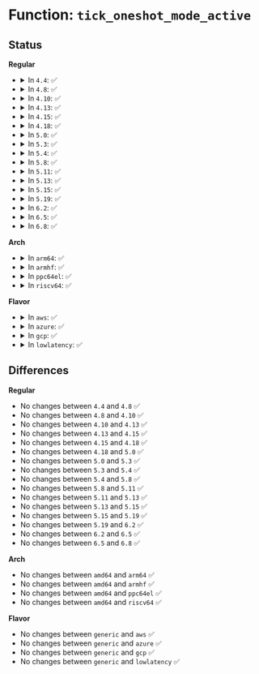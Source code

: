 # Function: <code>tick_oneshot_mode_active</code>

## Status
<b>Regular</b>
<ul>
<li>
<details>
<summary>In <code>4.4</code>: ✅</summary>

```c
int tick_oneshot_mode_active();
```

**Collision:** Unique Global

**Inline:** No

**Transformation:** False

**Instances:**

```
In kernel/time/tick-oneshot.c (ffffffff810fe070)
Location: kernel/time/tick-oneshot.c:110
Inline: False
Direct callers:
  - kernel/time/clocksource.c:__clocksource_select
  - kernel/time/clocksource.c:sysfs_show_available_clocksources
```
**Symbols:**

```
ffffffff810fe070-ffffffff810fe0a2: tick_oneshot_mode_active (STB_GLOBAL)
```
</details>
</li>
<li>
<details>
<summary>In <code>4.8</code>: ✅</summary>

```c
int tick_oneshot_mode_active();
```

**Collision:** Unique Global

**Inline:** No

**Transformation:** False

**Instances:**

```
In kernel/time/tick-oneshot.c (ffffffff81105400)
Location: kernel/time/tick-oneshot.c:110
Inline: False
Direct callers:
  - kernel/time/clocksource.c:sysfs_show_available_clocksources
  - kernel/time/clocksource.c:__clocksource_select
```
**Symbols:**

```
ffffffff81105400-ffffffff81105432: tick_oneshot_mode_active (STB_GLOBAL)
```
</details>
</li>
<li>
<details>
<summary>In <code>4.10</code>: ✅</summary>

```c
int tick_oneshot_mode_active();
```

**Collision:** Unique Global

**Inline:** No

**Transformation:** False

**Instances:**

```
In kernel/time/tick-oneshot.c (ffffffff8110cb50)
Location: kernel/time/tick-oneshot.c:110
Inline: False
Direct callers:
  - kernel/time/clocksource.c:sysfs_show_available_clocksources
  - kernel/time/clocksource.c:__clocksource_select
```
**Symbols:**

```
ffffffff8110cb50-ffffffff8110cb82: tick_oneshot_mode_active (STB_GLOBAL)
```
</details>
</li>
<li>
<details>
<summary>In <code>4.13</code>: ✅</summary>

```c
int tick_oneshot_mode_active();
```

**Collision:** Unique Global

**Inline:** No

**Transformation:** False

**Instances:**

```
In kernel/time/tick-oneshot.c (ffffffff8110ea30)
Location: kernel/time/tick-oneshot.c:110
Inline: False
Direct callers:
  - kernel/time/clocksource.c:sysfs_show_available_clocksources
  - kernel/time/clocksource.c:__clocksource_select
```
**Symbols:**

```
ffffffff8110ea30-ffffffff8110ea62: tick_oneshot_mode_active (STB_GLOBAL)
```
</details>
</li>
<li>
<details>
<summary>In <code>4.15</code>: ✅</summary>

```c
int tick_oneshot_mode_active();
```

**Collision:** Unique Global

**Inline:** No

**Transformation:** False

**Instances:**

```
In kernel/time/tick-oneshot.c (ffffffff81119cd0)
Location: kernel/time/tick-oneshot.c:111
Inline: False
Direct callers:
  - kernel/time/clocksource.c:sysfs_show_available_clocksources
  - kernel/time/clocksource.c:__clocksource_select
```
**Symbols:**

```
ffffffff81119cd0-ffffffff81119d02: tick_oneshot_mode_active (STB_GLOBAL)
```
</details>
</li>
<li>
<details>
<summary>In <code>4.18</code>: ✅</summary>

```c
int tick_oneshot_mode_active();
```

**Collision:** Unique Global

**Inline:** No

**Transformation:** False

**Instances:**

```
In kernel/time/tick-oneshot.c (ffffffff81126820)
Location: kernel/time/tick-oneshot.c:110
Inline: False
Direct callers:
  - kernel/time/clocksource.c:available_clocksource_show
  - kernel/time/clocksource.c:__clocksource_select
  - kernel/time/tick-common.c:tick_check_preferred
  - kernel/time/tick-common.c:tick_check_preferred
```
**Symbols:**

```
ffffffff81126820-ffffffff81126852: tick_oneshot_mode_active (STB_GLOBAL)
```
</details>
</li>
<li>
<details>
<summary>In <code>5.0</code>: ✅</summary>

```c
int tick_oneshot_mode_active();
```

**Collision:** Unique Global

**Inline:** No

**Transformation:** False

**Instances:**

```
In kernel/time/tick-oneshot.c (ffffffff81131f00)
Location: kernel/time/tick-oneshot.c:106
Inline: False
Direct callers:
  - kernel/time/clocksource.c:available_clocksource_show
  - kernel/time/clocksource.c:__clocksource_select
  - kernel/time/tick-common.c:tick_check_preferred
  - kernel/time/tick-common.c:tick_check_preferred
```
**Symbols:**

```
ffffffff81131f00-ffffffff81131f32: tick_oneshot_mode_active (STB_GLOBAL)
```
</details>
</li>
<li>
<details>
<summary>In <code>5.3</code>: ✅</summary>

```c
int tick_oneshot_mode_active();
```

**Collision:** Unique Global

**Inline:** No

**Transformation:** False

**Instances:**

```
In kernel/time/tick-oneshot.c (ffffffff8113ca50)
Location: kernel/time/tick-oneshot.c:106
Inline: False
Direct callers:
  - kernel/time/clocksource.c:available_clocksource_show
  - kernel/time/clocksource.c:__clocksource_select
  - kernel/time/tick-common.c:tick_check_preferred
  - kernel/time/tick-common.c:tick_check_preferred
```
**Symbols:**

```
ffffffff8113ca50-ffffffff8113ca82: tick_oneshot_mode_active (STB_GLOBAL)
```
</details>
</li>
<li>
<details>
<summary>In <code>5.4</code>: ✅</summary>

```c
int tick_oneshot_mode_active();
```

**Collision:** Unique Global

**Inline:** No

**Transformation:** False

**Instances:**

```
In kernel/time/tick-oneshot.c (ffffffff811485f0)
Location: kernel/time/tick-oneshot.c:106
Inline: False
Direct callers:
  - kernel/time/clocksource.c:available_clocksource_show
  - kernel/time/clocksource.c:__clocksource_select
  - kernel/time/tick-common.c:tick_check_preferred
  - kernel/time/tick-common.c:tick_check_preferred
```
**Symbols:**

```
ffffffff811485f0-ffffffff81148622: tick_oneshot_mode_active (STB_GLOBAL)
```
</details>
</li>
<li>
<details>
<summary>In <code>5.8</code>: ✅</summary>

```c
int tick_oneshot_mode_active();
```

**Collision:** Unique Global

**Inline:** No

**Transformation:** False

**Instances:**

```
In kernel/time/tick-oneshot.c (ffffffff81158430)
Location: kernel/time/tick-oneshot.c:106
Inline: False
Direct callers:
  - kernel/time/clocksource.c:available_clocksource_show
  - kernel/time/clocksource.c:__clocksource_select
  - kernel/time/tick-common.c:tick_check_preferred
  - kernel/time/tick-common.c:tick_check_preferred
```
**Symbols:**

```
ffffffff81158430-ffffffff81158462: tick_oneshot_mode_active (STB_GLOBAL)
```
</details>
</li>
<li>
<details>
<summary>In <code>5.11</code>: ✅</summary>

```c
int tick_oneshot_mode_active();
```

**Collision:** Unique Global

**Inline:** No

**Transformation:** False

**Instances:**

```
In kernel/time/tick-oneshot.c (ffffffff811544d0)
Location: kernel/time/tick-oneshot.c:106
Inline: False
Direct callers:
  - kernel/time/clocksource.c:available_clocksource_show
  - kernel/time/clocksource.c:__clocksource_select
  - kernel/time/tick-common.c:tick_check_preferred
  - kernel/time/tick-common.c:tick_check_preferred
```
**Symbols:**

```
ffffffff811544d0-ffffffff81154502: tick_oneshot_mode_active (STB_GLOBAL)
```
</details>
</li>
<li>
<details>
<summary>In <code>5.13</code>: ✅</summary>

```c
int tick_oneshot_mode_active();
```

**Collision:** Unique Global

**Inline:** No

**Transformation:** False

**Instances:**

```
In kernel/time/tick-oneshot.c (ffffffff81155940)
Location: kernel/time/tick-oneshot.c:106
Inline: False
Direct callers:
  - kernel/time/clocksource.c:available_clocksource_show
  - kernel/time/clocksource.c:__clocksource_select
  - kernel/time/tick-common.c:tick_check_replacement
  - kernel/time/tick-common.c:tick_check_replacement
```
**Symbols:**

```
ffffffff81155940-ffffffff81155981: tick_oneshot_mode_active (STB_GLOBAL)
```
</details>
</li>
<li>
<details>
<summary>In <code>5.15</code>: ✅</summary>

```c
int tick_oneshot_mode_active();
```

**Collision:** Unique Global

**Inline:** No

**Transformation:** False

**Instances:**

```
In kernel/time/tick-oneshot.c (ffffffff8117a5b0)
Location: kernel/time/tick-oneshot.c:106
Inline: False
Direct callers:
  - kernel/time/clocksource.c:available_clocksource_show
  - kernel/time/clocksource.c:__clocksource_select
  - kernel/time/tick-common.c:tick_check_replacement
  - kernel/time/tick-common.c:tick_check_replacement
```
**Symbols:**

```
ffffffff8117a5b0-ffffffff8117a5f1: tick_oneshot_mode_active (STB_GLOBAL)
```
</details>
</li>
<li>
<details>
<summary>In <code>5.19</code>: ✅</summary>

```c
int tick_oneshot_mode_active();
```

**Collision:** Unique Global

**Inline:** No

**Transformation:** False

**Instances:**

```
In kernel/time/tick-oneshot.c (ffffffff811afaa0)
Location: kernel/time/tick-oneshot.c:106
Inline: False
Direct callers:
  - kernel/time/clocksource.c:available_clocksource_show
  - kernel/time/clocksource.c:__clocksource_select
  - kernel/time/tick-common.c:tick_check_replacement
  - kernel/time/tick-common.c:tick_check_replacement
```
**Symbols:**

```
ffffffff811afaa0-ffffffff811afade: tick_oneshot_mode_active (STB_GLOBAL)
```
</details>
</li>
<li>
<details>
<summary>In <code>6.2</code>: ✅</summary>

```c
int tick_oneshot_mode_active();
```

**Collision:** Unique Global

**Inline:** No

**Transformation:** False

**Instances:**

```
In kernel/time/tick-oneshot.c (ffffffff811f0480)
Location: kernel/time/tick-oneshot.c:106
Inline: False
Direct callers:
  - kernel/time/clocksource.c:available_clocksource_show
  - kernel/time/clocksource.c:__clocksource_select
  - kernel/time/tick-common.c:tick_check_replacement
  - kernel/time/tick-common.c:tick_check_replacement
```
**Symbols:**

```
ffffffff811f0480-ffffffff811f04cf: tick_oneshot_mode_active (STB_GLOBAL)
```
</details>
</li>
<li>
<details>
<summary>In <code>6.5</code>: ✅</summary>

```c
int tick_oneshot_mode_active();
```

**Collision:** Unique Global

**Inline:** No

**Transformation:** False

**Instances:**

```
In kernel/time/tick-oneshot.c (ffffffff81204be0)
Location: kernel/time/tick-oneshot.c:106
Inline: False
Direct callers:
  - kernel/time/clocksource.c:available_clocksource_show
  - kernel/time/clocksource.c:__clocksource_select
  - kernel/time/tick-common.c:tick_check_replacement
  - kernel/time/tick-common.c:tick_check_replacement
```
**Symbols:**

```
ffffffff81204be0-ffffffff81204c2f: tick_oneshot_mode_active (STB_GLOBAL)
```
</details>
</li>
<li>
<details>
<summary>In <code>6.8</code>: ✅</summary>

```c
int tick_oneshot_mode_active();
```

**Collision:** Unique Global

**Inline:** No

**Transformation:** False

**Instances:**

```
In kernel/time/tick-oneshot.c (ffffffff8121b1a0)
Location: kernel/time/tick-oneshot.c:106
Inline: False
Direct callers:
  - kernel/time/clocksource.c:available_clocksource_show
  - kernel/time/clocksource.c:__clocksource_select
  - kernel/time/tick-common.c:tick_check_replacement
  - kernel/time/tick-common.c:tick_check_replacement
```
**Symbols:**

```
ffffffff8121b1a0-ffffffff8121b1ef: tick_oneshot_mode_active (STB_GLOBAL)
```
</details>
</li>
</ul>
<b>Arch</b>
<ul>
<li>
<details>
<summary>In <code>arm64</code>: ✅</summary>

```c
int tick_oneshot_mode_active();
```

**Collision:** Unique Global

**Inline:** No

**Transformation:** False

**Instances:**

```
In kernel/time/tick-oneshot.c (ffff8000101b4818)
Location: kernel/time/tick-oneshot.c:106
Inline: False
Direct callers:
  - kernel/time/clocksource.c:available_clocksource_show
  - kernel/time/clocksource.c:__clocksource_select
  - kernel/time/tick-common.c:tick_check_preferred
  - kernel/time/tick-common.c:tick_check_preferred
```
**Symbols:**

```
ffff8000101b4818-ffff8000101b4868: tick_oneshot_mode_active (STB_GLOBAL)
```
</details>
</li>
<li>
<details>
<summary>In <code>armhf</code>: ✅</summary>

```c
int tick_oneshot_mode_active();
```

**Collision:** Unique Global

**Inline:** No

**Transformation:** False

**Instances:**

```
In kernel/time/tick-oneshot.c (c03fe45c)
Location: kernel/time/tick-oneshot.c:106
Inline: False
Direct callers:
  - kernel/time/clocksource.c:available_clocksource_show
  - kernel/time/clocksource.c:__clocksource_select
  - kernel/time/tick-common.c:tick_check_preferred
  - kernel/time/tick-common.c:tick_check_preferred
```
**Symbols:**

```
c03fe45c-c03fe49c: tick_oneshot_mode_active (STB_GLOBAL)
```
</details>
</li>
<li>
<details>
<summary>In <code>ppc64el</code>: ✅</summary>

```c
int tick_oneshot_mode_active();
```

**Collision:** Unique Global

**Inline:** No

**Transformation:** False

**Instances:**

```
In kernel/time/tick-oneshot.c (c000000000219b00)
Location: kernel/time/tick-oneshot.c:106
Inline: False
Direct callers:
  - kernel/time/clocksource.c:available_clocksource_show
  - kernel/time/clocksource.c:__clocksource_select
  - kernel/time/tick-common.c:tick_check_preferred
  - kernel/time/tick-common.c:tick_check_preferred
```
**Symbols:**

```
c000000000219b00-c000000000219b68: tick_oneshot_mode_active (STB_GLOBAL)
```
</details>
</li>
<li>
<details>
<summary>In <code>riscv64</code>: ✅</summary>

```c
int tick_oneshot_mode_active();
```

**Collision:** Unique Global

**Inline:** No

**Transformation:** False

**Instances:**

```
In kernel/time/tick-oneshot.c (ffffffe00013abbc)
Location: kernel/time/tick-oneshot.c:106
Inline: False
Direct callers:
  - kernel/time/clocksource.c:available_clocksource_show
  - kernel/time/clocksource.c:__clocksource_select
  - kernel/time/tick-common.c:tick_check_preferred
  - kernel/time/tick-common.c:tick_check_preferred
```
**Symbols:**

```
ffffffe00013abbc-ffffffe00013ac06: tick_oneshot_mode_active (STB_GLOBAL)
```
</details>
</li>
</ul>
<b>Flavor</b>
<ul>
<li>
<details>
<summary>In <code>aws</code>: ✅</summary>

```c
int tick_oneshot_mode_active();
```

**Collision:** Unique Global

**Inline:** No

**Transformation:** False

**Instances:**

```
In kernel/time/tick-oneshot.c (ffffffff81140c10)
Location: kernel/time/tick-oneshot.c:106
Inline: False
Direct callers:
  - kernel/time/clocksource.c:available_clocksource_show
  - kernel/time/clocksource.c:__clocksource_select
  - kernel/time/tick-common.c:tick_check_preferred
  - kernel/time/tick-common.c:tick_check_preferred
```
**Symbols:**

```
ffffffff81140c10-ffffffff81140c42: tick_oneshot_mode_active (STB_GLOBAL)
```
</details>
</li>
<li>
<details>
<summary>In <code>azure</code>: ✅</summary>

```c
int tick_oneshot_mode_active();
```

**Collision:** Unique Global

**Inline:** No

**Transformation:** False

**Instances:**

```
In kernel/time/tick-oneshot.c (ffffffff81133990)
Location: kernel/time/tick-oneshot.c:106
Inline: False
Direct callers:
  - kernel/time/clocksource.c:available_clocksource_show
  - kernel/time/clocksource.c:__clocksource_select
  - kernel/time/tick-common.c:tick_check_preferred
  - kernel/time/tick-common.c:tick_check_preferred
```
**Symbols:**

```
ffffffff81133990-ffffffff811339b0: tick_oneshot_mode_active (STB_GLOBAL)
```
</details>
</li>
<li>
<details>
<summary>In <code>gcp</code>: ✅</summary>

```c
int tick_oneshot_mode_active();
```

**Collision:** Unique Global

**Inline:** No

**Transformation:** False

**Instances:**

```
In kernel/time/tick-oneshot.c (ffffffff8113eac0)
Location: kernel/time/tick-oneshot.c:106
Inline: False
Direct callers:
  - kernel/time/clocksource.c:available_clocksource_show
  - kernel/time/clocksource.c:__clocksource_select
  - kernel/time/tick-common.c:tick_check_preferred
  - kernel/time/tick-common.c:tick_check_preferred
```
**Symbols:**

```
ffffffff8113eac0-ffffffff8113eaf2: tick_oneshot_mode_active (STB_GLOBAL)
```
</details>
</li>
<li>
<details>
<summary>In <code>lowlatency</code>: ✅</summary>

```c
int tick_oneshot_mode_active();
```

**Collision:** Unique Global

**Inline:** No

**Transformation:** False

**Instances:**

```
In kernel/time/tick-oneshot.c (ffffffff8114b5d0)
Location: kernel/time/tick-oneshot.c:106
Inline: False
Direct callers:
  - kernel/time/clocksource.c:available_clocksource_show
  - kernel/time/clocksource.c:__clocksource_select
  - kernel/time/tick-common.c:tick_check_preferred
  - kernel/time/tick-common.c:tick_check_preferred
```
**Symbols:**

```
ffffffff8114b5d0-ffffffff8114b602: tick_oneshot_mode_active (STB_GLOBAL)
```
</details>
</li>
</ul>

## Differences
<b>Regular</b>
<ul>
<li>
No changes between <code>4.4</code> and <code>4.8</code> ✅
</li>
<li>
No changes between <code>4.8</code> and <code>4.10</code> ✅
</li>
<li>
No changes between <code>4.10</code> and <code>4.13</code> ✅
</li>
<li>
No changes between <code>4.13</code> and <code>4.15</code> ✅
</li>
<li>
No changes between <code>4.15</code> and <code>4.18</code> ✅
</li>
<li>
No changes between <code>4.18</code> and <code>5.0</code> ✅
</li>
<li>
No changes between <code>5.0</code> and <code>5.3</code> ✅
</li>
<li>
No changes between <code>5.3</code> and <code>5.4</code> ✅
</li>
<li>
No changes between <code>5.4</code> and <code>5.8</code> ✅
</li>
<li>
No changes between <code>5.8</code> and <code>5.11</code> ✅
</li>
<li>
No changes between <code>5.11</code> and <code>5.13</code> ✅
</li>
<li>
No changes between <code>5.13</code> and <code>5.15</code> ✅
</li>
<li>
No changes between <code>5.15</code> and <code>5.19</code> ✅
</li>
<li>
No changes between <code>5.19</code> and <code>6.2</code> ✅
</li>
<li>
No changes between <code>6.2</code> and <code>6.5</code> ✅
</li>
<li>
No changes between <code>6.5</code> and <code>6.8</code> ✅
</li>
</ul>
<b>Arch</b>
<ul>
<li>
No changes between <code>amd64</code> and <code>arm64</code> ✅
</li>
<li>
No changes between <code>amd64</code> and <code>armhf</code> ✅
</li>
<li>
No changes between <code>amd64</code> and <code>ppc64el</code> ✅
</li>
<li>
No changes between <code>amd64</code> and <code>riscv64</code> ✅
</li>
</ul>
<b>Flavor</b>
<ul>
<li>
No changes between <code>generic</code> and <code>aws</code> ✅
</li>
<li>
No changes between <code>generic</code> and <code>azure</code> ✅
</li>
<li>
No changes between <code>generic</code> and <code>gcp</code> ✅
</li>
<li>
No changes between <code>generic</code> and <code>lowlatency</code> ✅
</li>
</ul>
